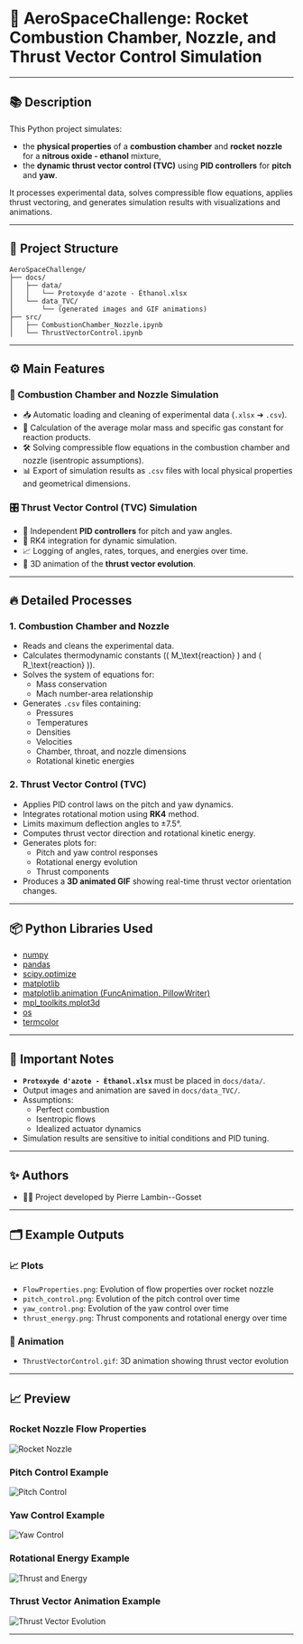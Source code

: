 # 🚀 AeroSpaceChallenge: Rocket Combustion Chamber, Nozzle, and Thrust Vector Control Simulation

---

## 📚 Description

This Python project simulates:
- the **physical properties** of a **combustion chamber** and **rocket nozzle** for a **nitrous oxide - ethanol** mixture,
- the **dynamic thrust vector control (TVC)** using **PID controllers** for **pitch** and **yaw**.

It processes experimental data, solves compressible flow equations, applies thrust vectoring, and generates simulation results with visualizations and animations.

---

## 📁 Project Structure

```
AeroSpaceChallenge/
├── docs/
│   ├── data/
│   │   └── Protoxyde d'azote - Éthanol.xlsx
│   └── data_TVC/
│       └── (generated images and GIF animations)
├── src/
│   ├── CombustionChamber_Nozzle.ipynb
│   └── ThrustVectorControl.ipynb
```

---

## ⚙️ Main Features

### 🧪 Combustion Chamber and Nozzle Simulation
- 📥 Automatic loading and cleaning of experimental data (`.xlsx` ➔ `.csv`).
- 🧮 Calculation of the average molar mass and specific gas constant for reaction products.
- 🛠️ Solving compressible flow equations in the combustion chamber and nozzle (isentropic assumptions).
- 📊 Export of simulation results as `.csv` files with local physical properties and geometrical dimensions.

### 🎛️ Thrust Vector Control (TVC) Simulation
- 🎯 Independent **PID controllers** for pitch and yaw angles.
- 🧮 RK4 integration for dynamic simulation.
- 📈 Logging of angles, rates, torques, and energies over time.
- 🎥 3D animation of the **thrust vector evolution**.

---

## 🔥 Detailed Processes

### 1. Combustion Chamber and Nozzle

- Reads and cleans the experimental data.
- Calculates thermodynamic constants (\( M_\text{reaction} \) and \( R_\text{reaction} \)).
- Solves the system of equations for:
  - Mass conservation
  - Mach number-area relationship
- Generates `.csv` files containing:
  - Pressures
  - Temperatures
  - Densities
  - Velocities
  - Chamber, throat, and nozzle dimensions
  - Rotational kinetic energies

### 2. Thrust Vector Control (TVC)

- Applies PID control laws on the pitch and yaw dynamics.
- Integrates rotational motion using **RK4** method.
- Limits maximum deflection angles to ±7.5°.
- Computes thrust vector direction and rotational kinetic energy.
- Generates plots for:
  - Pitch and yaw control responses
  - Rotational energy evolution
  - Thrust components
- Produces a **3D animated GIF** showing real-time thrust vector orientation changes.

---

## 📦 Python Libraries Used

- [numpy](https://numpy.org/)
- [pandas](https://pandas.pydata.org/)
- [scipy.optimize](https://docs.scipy.org/doc/scipy/reference/generated/scipy.optimize.least_squares.html)
- [matplotlib](https://matplotlib.org/)
- [matplotlib.animation (FuncAnimation, PillowWriter)](https://matplotlib.org/stable/api/animation_api.html)
- [mpl_toolkits.mplot3d](https://matplotlib.org/stable/tutorials/toolkits/mplot3d.html)
- [os](https://docs.python.org/3/library/os.html)
- [termcolor](https://pypi.org/project/termcolor/)

---

## 📌 Important Notes

- **`Protoxyde d'azote - Éthanol.xlsx`** must be placed in `docs/data/`.
- Output images and animation are saved in `docs/data_TVC/`.
- Assumptions:
  - Perfect combustion
  - Isentropic flows
  - Idealized actuator dynamics
- Simulation results are sensitive to initial conditions and PID tuning.

---

## ✨ Authors

- 🧑‍💻 Project developed by Pierre Lambin--Gosset

---

## 🗂️ Example Outputs

### 📈 Plots
- `FlowProperties.png`: Evolution of flow properties over rocket nozzle
- `pitch_control.png`: Evolution of the pitch control over time
- `yaw_control.png`: Evolution of the yaw control over time
- `thrust_energy.png`: Thrust components and rotational energy over time

### 🎥 Animation
- `ThrustVectorControl.gif`: 3D animation showing thrust vector evolution

---

## 📈 Preview

### Rocket Nozzle Flow Properties
![Rocket Nozzle](docs/data/data_F_100.0_ISP_285.0/FlowProperties.png)

### Pitch Control Example
![Pitch Control](docs/data_TVC/pitch_control.png)

### Yaw Control Example
![Yaw Control](docs/data_TVC/yaw_control.png)

### Rotational Energy Example
![Thrust and Energy](docs/data_TVC/thrust_energy.png)

### Thrust Vector Animation Example
![Thrust Vector Evolution](docs/data_TVC/ThrustVectorControl.gif)

---

